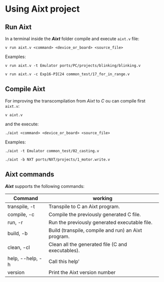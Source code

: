 # Using **Aixt** project

## Run **Aixt**
In a terminal inside the **_Aixt_** folder compile and execute `aixt.v` file:

```
v run aixt.v <command> <device_or_board> <source_file>
```
Examples:
```
v run aixt.v -t Emulator ports/PC/projects/blinking/blinking.v
```
```
v run aixt.v -c Exp16-PIC24 common_test/17_for_in_range.v
```

## Compile **Aixt**
For improving the transcompilation from _Aixt_ to _C_ ou can compile first `aixt.v`: 
```
v aixt.v
```
and the execute:
```
./aixt <command> <device_or_board> <source_file>
```
Examples:
```
./aixt -t Emulator common_test/02_casting.v
```
```
./aixt -b NXT ports/NXT/projects/1_motor.write.v
```

## Aixt commands
_**Aixt**_ supports the following commands:

Command          | working
-----------------|----------------------------------------------------
transpile, -t    | Transpile to C an Aixt program.
compile, -c      | Compile the previously generated C file.
run, -r          | Run the previously generated executable file.
build, -b        | Build (transpile, compile and run) an Aixt program.
clean, -cl       | Clean all the generated file (C and executables).
help, --help, -h | Call this help'
version          | Print the Aixt version number